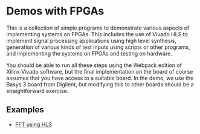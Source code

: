 # Demos with FPGAs

This is a collection of simple programs to demonstrate various aspects of implementing systems on FPGAs.  This includes the use of Vivado HLS to implement signal processing applications using high level synthesis, generation of various kinds of test inputs using scripts or other programs, and implementing the systems on FPGAs and testing on hardware.

You should be able to run all these steps using the Webpack edition of Xilinx Vivado software, but the final implementation on the board of course assumes that you have access to a suitable board.  In the demo, we use the Basys 3 board from Digilent, but modifying this to other boards should be a straightforward exercise.


## Examples

* [FFT using HLS](./01-fft/)
